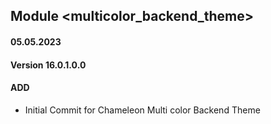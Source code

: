 ## Module <multicolor_backend_theme>

#### 05.05.2023
#### Version 16.0.1.0.0
#### ADD
- Initial Commit for Chameleon Multi color Backend Theme